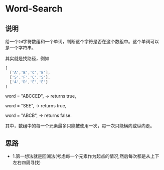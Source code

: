 # Word-Search

## 说明

给一个`2d`字符数组和一个单词，判断这个字符是否在这个数组中。这个单词可以是一个字符串。

其实就是找路径，例如

```js
[
  ['A','B','C','E'],
  ['S','F','C','S'],
  ['A','D','E','E']
]
```

word = "ABCCED", -> returns true,

word = "SEE", -> returns true,

word = "ABCB", -> returns false.

其中，数组中的每一个元素最多只能被使用一次，每一次只能横向或纵向走。

## 思路

- 1.第一想法就是回溯法(考虑每一个元素作为起点的情况,然后每次都是从上下左右四周寻找)

